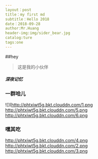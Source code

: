 ```yaml
---
layout：post
title：my first md
subtitle：Hello 2018
date：2018-09-28
author:Mr.Huang
header-img:img/sider_bear.jpg
catalog:ture
tags:one
---
```

##hey
>这是我的小伙伴
##### 深夜记忆
### 一群哈儿
![](http://phtxiwt5g.bkt.clouddn.com/1.png
http://phtxiwt5g.bkt.clouddn.com/5.png
http://phtxiwt5g.bkt.clouddn.com/6.png

### 嘿其吃
http://phtxiwt5g.bkt.clouddn.com/4.png
http://phtxiwt5g.bkt.clouddn.com/2.png
http://phtxiwt5g.bkt.clouddn.com/3.png
